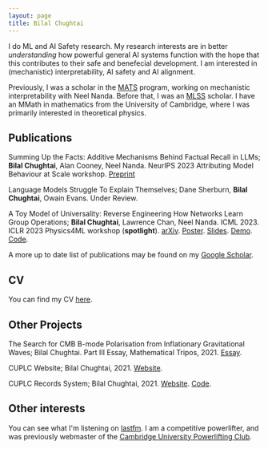 ```yaml
---
layout: page
title: Bilal Chughtai
---
```


I do ML and AI Safety research. My research interests are in better *understanding* how powerful general AI systems function with the hope that this contributes to their safe and benefecial development. I am interested in (mechanistic) interpretability, AI safety and AI alignment.

Previously, I was a scholar in the [MATS](https://www.matsprogram.org/alumni) program, working on mechanistic interpretability with Neel Nanda. Before that, I was an [MLSS](https://www.alignmentforum.org/posts/CphfDP4ynz3QQ4AKY/introducing-the-ml-safety-scholars-program) scholar. I have an MMath in mathematics from the University of Cambridge, where I was primarily interested in theoretical physics.

## Publications

Summing Up the Facts: Additive Mechanisms Behind Factual Recall in LLMs; **Bilal Chughtai**, Alan Cooney, Neel Nanda. NeurIPS 2023 Attributing Model Behaviour at Scale workshop. [Preprint](/assets/summing_up_facts/summing_up_facts_2.pdf)

Language Models Struggle To Explain Themselves; Dane Sherburn, **Bilal Chughtai**, Owain Evans. Under Review.

A Toy Model of Universality: Reverse Engineering How Networks Learn Group Operations; **Bilal Chughtai**, Lawrence Chan, Neel Nanda. ICML 2023. ICLR 2023 Physics4ML workshop (**spotlight**). [arXiv](https://arxiv.org/abs/2302.03025). [Poster](/assets/rep_theory_paper/Poster.pdf). [Slides](/assets/rep_theory_paper/ICLR%20Physics4ML%20Presentation%20v2.pdf). [Demo](https://colab.research.google.com/github/bilal-chughtai/rep-theory-mech-interp/blob/master/rep_theory/paper/demo.ipynb). [Code](https://github.com/bilal-chughtai/rep-theory-mech-interp).

A more up to date list of publications may be found on my [Google Scholar](https://scholar.google.com/citations?user=i-L98bwAAAAJ&hl=en).

## CV

You can find my CV [here](/assets/other_files/cv_bilal.pdf).

## Other Projects

The Search for CMB B-mode Polarisation from Inflationary Gravitational Waves; Bilal Chughtai. Part III Essay, Mathematical Tripos, 2021. [Essay](/assets/other_files/PartIIIEssay.pdf). 

CUPLC Website; Bilal Chughtai, 2021. [Website](https://cuplc.co.uk/).

CUPLC Records System; Bilal Chughtai, 2021. [Website](https://cuplc.co.uk/records/). [Code](https://github.com/bilal-chughtai/cuplc_records). 

## Other interests

You can see what I'm listening on [lastfm](https://www.last.fm/user/bilalchughtai). I am a competitive powerlifter, and was previously webmaster of the [Cambridge University Powerlifting Club](https://cuplc.co.uk/). 




